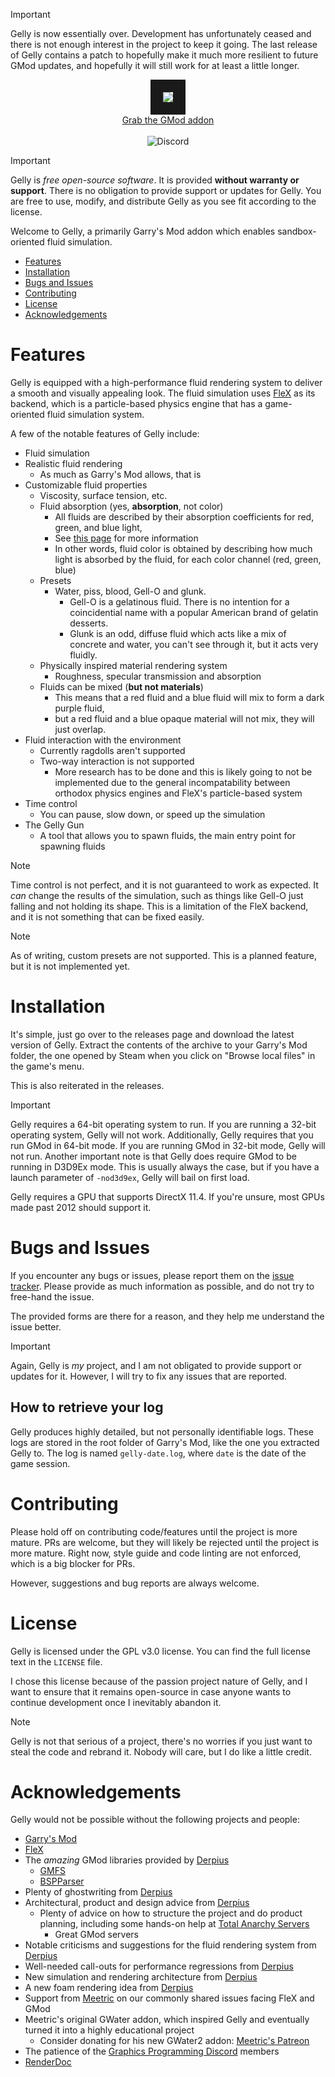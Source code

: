> [!IMPORTANT]
> Gelly is now essentially over. Development has unfortunately ceased and there is not enough interest in the project to keep it going.
> The last release of Gelly contains a patch to hopefully make it much more resilient to future GMod updates, and hopefully it will still work for at least
> a little longer.

<p align="center">
   <img src="branding/Gelly_Logo_WideRender_2000x1000_Transparent.png" border="20" />
   <br />
   <a href="https://github.com/yogwoggf/gelly/releases">Grab the GMod addon</a>
   <br />
   <br />
   <img alt="Discord" src="https://img.shields.io/discord/1246273296811425793?style=plastic">
<br/>

> [!IMPORTANT]
> Gelly is *free open-source software*. It is provided **without warranty or support**.
> There is no obligation to provide support or updates for Gelly. You are free to use, modify, and distribute Gelly as
> you see fit according to the license.

Welcome to Gelly, a primarily Garry's Mod addon which enables sandbox-oriented fluid simulation.

- [Features](#features)
- [Installation](#installation)
- [Bugs and Issues](#bugs-and-issues)
- [Contributing](#contributing)
- [License](#license)
- [Acknowledgements](#acknowledgements)

# Features

Gelly is equipped with a high-performance fluid rendering system to deliver a smooth and visually appealing look.
The fluid simulation uses [FleX](https://developer.nvidia.com/flex) as its backend, which is a particle-based physics
engine that has a game-oriented fluid simulation system.

A few of the notable features of Gelly include:

- Fluid simulation
- Realistic fluid rendering
	- As much as Garry's Mod allows, that is
- Customizable fluid properties
	- Viscosity, surface tension, etc.
	- Fluid absorption (yes, **absorption**, not color)
		- All fluids are described by their absorption coefficients for red, green, and blue light,
		- See [this page](https://en.wikipedia.org/wiki/Beer%E2%80%93Lambert_law) for more information
		- In other words, fluid color is obtained by describing how much light is absorbed by the fluid, for each color
		  channel (red, green, blue)
	- Presets
		- Water, piss, blood, Gell-O and glunk.
			- Gell-O is a gelatinous fluid. There is no intention for a coincidential name with a popular American brand
			  of gelatin desserts.
			- Glunk is an odd, diffuse fluid which acts like a mix of concrete and water, you can't see through it, but
			  it
			  acts very fluidly.
	- Physically inspired material rendering system
		- Roughness, specular transmission and absorption
	- Fluids can be mixed (**but not materials**)
		- This means that a red fluid and a blue fluid will mix to form a dark purple fluid,
		- but a red fluid and a blue opaque material will not mix, they will just overlap.
- Fluid interaction with the environment
	- Currently ragdolls aren't supported
	- Two-way interaction is not supported
		- More research has to be done and this is likely going to not be implemented due to the general incompatability
		  between orthodox physics engines and FleX's particle-based system
- Time control
	- You can pause, slow down, or speed up the simulation
- The Gelly Gun
	- A tool that allows you to spawn fluids, the main entry point for spawning fluids

> [!NOTE]
> Time control is not perfect, and it is not guaranteed to work as expected. It *can* change the results of the
> simulation, such as
> things like Gell-O just falling and not holding its shape. This is a limitation of the FleX backend, and it is not
> something
> that can be fixed easily.

> [!NOTE]
> As of writing, custom presets are not supported. This is a planned feature, but it is not implemented yet.

# Installation

It's simple, just go over to the releases page and download the latest version of Gelly. Extract the contents of the
archive to your Garry's Mod folder, the one opened by Steam when you click on "Browse local files" in the game's menu.

This is also reiterated in the releases.

> [!IMPORTANT]
> Gelly requires a 64-bit operating system to run. If you are running a 32-bit operating system, Gelly will not work.
> Additionally, Gelly requires that you run GMod in 64-bit mode. If you are running GMod in 32-bit mode, Gelly will not
> run. Another important note is that Gelly does require GMod to be running in D3D9Ex mode. This is usually always the
> case, but if you have a launch parameter of `-nod3d9ex`, Gelly will bail on first load.
>
> Gelly requires a GPU that supports DirectX 11.4. If you're unsure, most GPUs made past 2012 should
> support it.

# Bugs and Issues

If you encounter any bugs or issues, please report them on
the [issue tracker](https://github.com/yogwoggf/gelly/issues).
Please provide as much information as possible, and do not try to free-hand the issue.

The provided forms are there for a reason, and they help me understand the issue better.

> [!IMPORTANT]
> Again, Gelly is *my* project, and I am not obligated to provide support or updates for it.
> However, I will try to fix any issues that are reported.

## How to retrieve your log

Gelly produces highly detailed, but not personally identifiable logs. These logs are stored in the root folder of
Garry's Mod,
like the one you extracted Gelly to. The log is named `gelly-date.log`, where `date` is the date of the game session.

# Contributing

Please hold off on contributing code/features until the project is more mature. PRs are welcome, but they will likely be
rejected
until the project is more mature. Right now, style guide and code linting are not enforced, which is a big blocker for
PRs.

However, suggestions and bug reports are always welcome.

# License

Gelly is licensed under the GPL v3.0 license. You can find the full license text in the `LICENSE` file.

I chose this license because of the passion project nature of Gelly, and I want to ensure that it remains open-source
in case anyone wants to continue development once I inevitably abandon it.

> [!NOTE]
> Gelly is not that serious of a project, there's no worries if you just want to steal the code and rebrand it.
> Nobody will care, but I do like a little credit.

# Acknowledgements

Gelly would not be possible without the following projects and people:

- [Garry's Mod](https://store.steampowered.com/app/4000/Garrys_Mod/)
- [FleX](https://developer.nvidia.com/flex)
- The *amazing* GMod libraries provided by [Derpius](https://github.com/Derpius)
	- [GMFS](https://github.com/Derpius/GMFS)
	- [BSPParser](https://github.com/Derpius/BSPParser)
- Plenty of ghostwriting from [Derpius](https://github.com/Derpius)
- Architectural, product and design advice from [Derpius](https://github.com/Derpius)
	- Plenty of advice on how to structure the project and do product planning, including some hands-on help
	  at [Total Anarchy Servers](https://github.com/TAServers)
		- Great GMod servers
- Notable criticisms and suggestions for the fluid rendering system from [Derpius](https://github.com/Derpius)
- Well-needed call-outs for performance regressions from [Derpius](https://github.com/Derpius)
- New simulation and rendering architecture from [Derpius](https://github.com/Derpius)
- A new foam rendering idea from [Derpius](https://github.com/Derpius)
- Support from [Meetric](https://github.com/meetric1) on our commonly shared issues facing FleX and GMod
- Meetric's original GWater addon, which inspired Gelly and eventually turned it into a highly educational project
	- Consider donating for his new GWater2 addon: [Meetric's Patreon](https://www.patreon.com/meetric)
- The patience of the [Graphics Programming Discord](https://discord.com/invite/Eb7P3wH) members
- [RenderDoc](https://renderdoc.org/)
